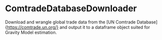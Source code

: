 # ComtradeDatabaseDownloader

Download and wrangle global trade data from the 
[UN Comtrade Database]{https://comtrade.un.org/} and output it to a dataframe 
object suited for Gravity Model estimation.